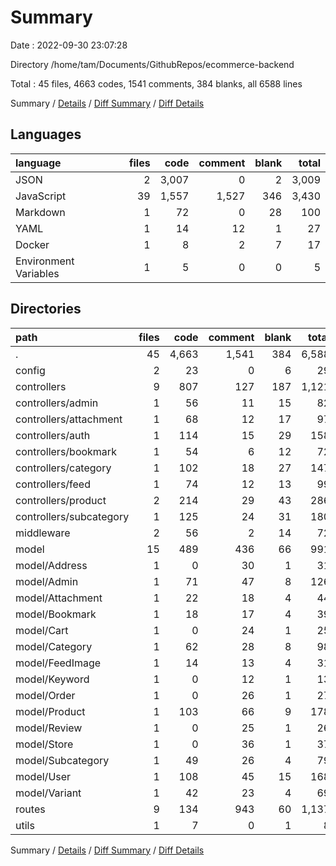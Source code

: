 # Summary

Date : 2022-09-30 23:07:28

Directory /home/tam/Documents/GithubRepos/ecommerce-backend

Total : 45 files,  4663 codes, 1541 comments, 384 blanks, all 6588 lines

Summary / [Details](details.md) / [Diff Summary](diff.md) / [Diff Details](diff-details.md)

## Languages
| language | files | code | comment | blank | total |
| :--- | ---: | ---: | ---: | ---: | ---: |
| JSON | 2 | 3,007 | 0 | 2 | 3,009 |
| JavaScript | 39 | 1,557 | 1,527 | 346 | 3,430 |
| Markdown | 1 | 72 | 0 | 28 | 100 |
| YAML | 1 | 14 | 12 | 1 | 27 |
| Docker | 1 | 8 | 2 | 7 | 17 |
| Environment Variables | 1 | 5 | 0 | 0 | 5 |

## Directories
| path | files | code | comment | blank | total |
| :--- | ---: | ---: | ---: | ---: | ---: |
| . | 45 | 4,663 | 1,541 | 384 | 6,588 |
| config | 2 | 23 | 0 | 6 | 29 |
| controllers | 9 | 807 | 127 | 187 | 1,121 |
| controllers/admin | 1 | 56 | 11 | 15 | 82 |
| controllers/attachment | 1 | 68 | 12 | 17 | 97 |
| controllers/auth | 1 | 114 | 15 | 29 | 158 |
| controllers/bookmark | 1 | 54 | 6 | 12 | 72 |
| controllers/category | 1 | 102 | 18 | 27 | 147 |
| controllers/feed | 1 | 74 | 12 | 13 | 99 |
| controllers/product | 2 | 214 | 29 | 43 | 286 |
| controllers/subcategory | 1 | 125 | 24 | 31 | 180 |
| middleware | 2 | 56 | 2 | 14 | 72 |
| model | 15 | 489 | 436 | 66 | 991 |
| model/Address | 1 | 0 | 30 | 1 | 31 |
| model/Admin | 1 | 71 | 47 | 8 | 126 |
| model/Attachment | 1 | 22 | 18 | 4 | 44 |
| model/Bookmark | 1 | 18 | 17 | 4 | 39 |
| model/Cart | 1 | 0 | 24 | 1 | 25 |
| model/Category | 1 | 62 | 28 | 8 | 98 |
| model/FeedImage | 1 | 14 | 13 | 4 | 31 |
| model/Keyword | 1 | 0 | 12 | 1 | 13 |
| model/Order | 1 | 0 | 26 | 1 | 27 |
| model/Product | 1 | 103 | 66 | 9 | 178 |
| model/Review | 1 | 0 | 25 | 1 | 26 |
| model/Store | 1 | 0 | 36 | 1 | 37 |
| model/Subcategory | 1 | 49 | 26 | 4 | 79 |
| model/User | 1 | 108 | 45 | 15 | 168 |
| model/Variant | 1 | 42 | 23 | 4 | 69 |
| routes | 9 | 134 | 943 | 60 | 1,137 |
| utils | 1 | 7 | 0 | 1 | 8 |

Summary / [Details](details.md) / [Diff Summary](diff.md) / [Diff Details](diff-details.md)